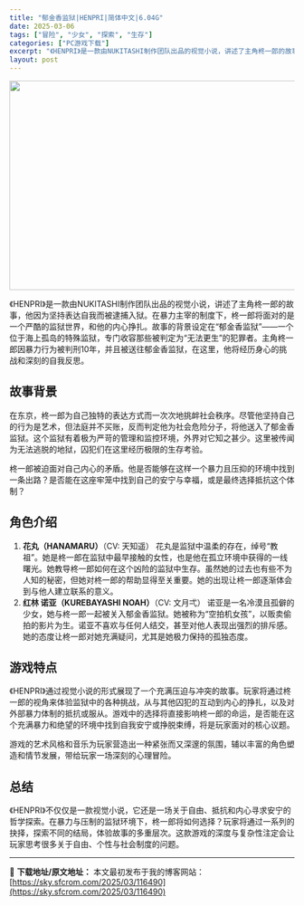```yaml
---
title: "郁金香监狱|HENPRI|简体中文|6.04G"
date: 2025-03-06
tags: ["冒险", "少女", "探索", "生存"]
categories: ["PC游戏下载"]
excerpt: "《HENPRI》是一款由NUKITASHI制作团队出品的视觉小说，讲述了主角柊一郎的故事，他因为坚持表达自我而被逮捕入狱。在暴力主宰的制度下，柊一郎将面对的是一个严酷的监狱世界，和他的内心挣扎。故事的背景设定在“郁金香监狱”——一个位于海上孤岛的特殊监狱，专门收容那些被判定为“无法更生”的犯罪者。主&hellip;"
layout: post
---
```


<img class="aligncenter size-full wp-image-116491" src="https://sky.sfcrom.com/wp-content/uploads/2025/03/2025030602205122.webp" alt="" width="660" height="370" />

《HENPRI》是一款由NUKITASHI制作团队出品的视觉小说，讲述了主角柊一郎的故事，他因为坚持表达自我而被逮捕入狱。在暴力主宰的制度下，柊一郎将面对的是一个严酷的监狱世界，和他的内心挣扎。故事的背景设定在“郁金香监狱”——一个位于海上孤岛的特殊监狱，专门收容那些被判定为“无法更生”的犯罪者。主角柊一郎因暴力行为被判刑10年，并且被送往郁金香监狱，在这里，他将经历身心的挑战和深刻的自我反思。
<h2>故事背景</h2>
在东京，柊一郎为自己独特的表达方式而一次次地挑衅社会秩序。尽管他坚持自己的行为是艺术，但法庭并不买账，反而判定他为社会危险分子，将他送入了郁金香监狱。这个监狱有着极为严苛的管理和监控环境，外界对它知之甚少。这里被传闻为无法逃脱的地狱，囚犯们在这里经历极限的生存考验。

柊一郎被迫面对自己内心的矛盾。他是否能够在这样一个暴力且压抑的环境中找到一条出路？是否能在这座牢笼中找到自己的安宁与幸福，或是最终选择抵抗这个体制？
<h2>角色介绍</h2>
<ol>
 	<li><strong>花丸（HANAMARU）</strong>（CV: 天知遥）
花丸是监狱中温柔的存在，绰号“教祖”。她是柊一郎在监狱中最早接触的女性，也是他在孤立环境中获得的一线曙光。她教导柊一郎如何在这个凶险的监狱中生存。虽然她的过去也有些不为人知的秘密，但她对柊一郎的帮助显得至关重要。她的出现让柊一郎逐渐体会到与他人建立联系的意义。</li>
 	<li><strong>红林 诺亚（KUREBAYASHI NOAH）</strong>（CV: 文月弌）
诺亚是一名冷漠且孤僻的少女，她与柊一郎一起被关入郁金香监狱。她被称为“空拍机女孩”，以贩卖偷拍的影片为生。诺亚不喜欢与任何人结交，甚至对他人表现出强烈的排斥感。她的态度让柊一郎对她充满疑问，尤其是她极力保持的孤独态度。</li>
</ol>
<h2>游戏特点</h2>
《HENPRI》通过视觉小说的形式展现了一个充满压迫与冲突的故事。玩家将通过柊一郎的视角来体验监狱中的各种挑战，从与其他囚犯的互动到内心的挣扎，以及对外部暴力体制的抵抗或服从。游戏中的选择将直接影响柊一郎的命运，是否能在这个充满暴力和绝望的环境中找到自我安宁或挣脱束缚，将是玩家面对的核心议题。

游戏的艺术风格和音乐为玩家营造出一种紧张而又深邃的氛围，辅以丰富的角色塑造和情节发展，带给玩家一场深刻的心理冒险。
<h2>总结</h2>
《HENPRI》不仅仅是一款视觉小说，它还是一场关于自由、抵抗和内心寻求安宁的哲学探索。在暴力与压制的监狱环境下，柊一郎将如何选择？玩家将通过一系列的抉择，探索不同的结局，体验故事的多重层次。这款游戏的深度与复杂性注定会让玩家思考很多关于自由、个性与社会制度的问题。

---
📖 **下载地址/原文地址：** 本文最初发布于我的博客网站：[https://sky.sfcrom.com/2025/03/116490](https://sky.sfcrom.com/2025/03/116490)
